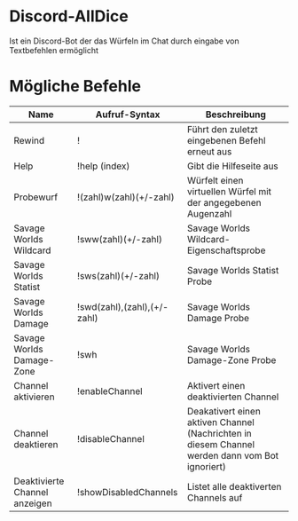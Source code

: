# Discord-AllDice
Ist ein Discord-Bot der das Würfeln im Chat durch eingabe von Textbefehlen ermöglicht

# Mögliche Befehle
| Name | Aufruf-Syntax | Beschreibung |
| --- | --- | --- |
| Rewind | ! | Führt den zuletzt eingebenen Befehl erneut aus |
| Help | !help (index) | Gibt die Hilfeseite aus |
| Probewurf | !(zahl)w(zahl)(+/-zahl) | Würfelt einen virtuellen Würfel mit der angegebenen Augenzahl |
| Savage Worlds Wildcard | !sww(zahl)(+/-zahl) | Savage Worlds Wildcard-Eigenschaftsprobe |
| Savage Worlds Statist | !sws(zahl)(+/-zahl) | Savage Worlds Statist Probe |
| Savage Worlds Damage | !swd(zahl),(zahl),(+/-zahl) | Savage Worlds Damage Probe |
| Savage Worlds Damage-Zone | !swh | Savage Worlds Damage-Zone Probe |
| Channel aktivieren | !enableChannel | Aktivert einen deaktivierten Channel |
| Channel deaktieren | !disableChannel | Deakativert einen aktiven Channel (Nachrichten in diesem Channel werden dann vom Bot ignoriert) |
| Deaktivierte Channel anzeigen | !showDisabledChannels | Listet alle deaktiverten Channels auf |
